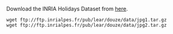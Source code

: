 Download the INRIA Holidays Dataset from [here](http://lear.inrialpes.fr/~jegou/data.php#holidays).

```
wget ftp://ftp.inrialpes.fr/pub/lear/douze/data/jpg1.tar.gz
wget ftp://ftp.inrialpes.fr/pub/lear/douze/data/jpg2.tar.gz
```


